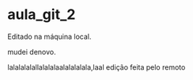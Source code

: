 # aula_git_2

Editado na máquina local.

mudei denovo.



lalalalalallalalalaalalalalala,laal
edição feita pelo remoto
